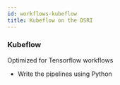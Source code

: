 ```yaml
---
id: workflows-kubeflow
title: Kubeflow on the DSRI
---
```


### Kubeflow

Optimized for Tensorflow workflows

* Write the pipelines using Python
